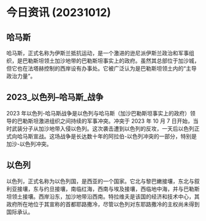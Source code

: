 # 今日资讯  (20231012)   
## 哈马斯   
哈马斯，正式名称为伊斯兰抵抗运动，是一个激进的逊尼派伊斯兰政治和军事组织，是巴勒斯坦领土加沙地带的巴勒斯坦事实上的政府。虽然其总部位于加沙城，但它也在法塔赫控制的西岸设有办事处。它被广泛认为是巴勒斯坦领土内的“主导政治力量”。   

## 2023_以色列–哈马斯_战争   
2023 年以色列-哈马斯战争是以色列与哈马斯（加沙巴勒斯坦事实上的政府）领导的巴勒斯坦激进组织之间持续的军事冲突。冲突于 2023 年 10 月 7 日开始，当时武装分子从加沙地带入侵以色列。这次袭击遭到以色列的反攻，一天后以色列正式向哈马斯宣战。这场战争是长达数十年的阿拉伯-以色列冲突的一部分，特别是加沙-以色列冲突。   

## 以色列   
以色列，正式名称为以色列国，是西亚的一个国家。它北与黎巴嫩接壤，东北与叙利亚接壤，东与约旦接壤，南临红海，西南与埃及接壤，西临地中海，并与巴勒斯坦领土接壤。西岸沿东，加沙地带沿西南。特拉维夫是该国的经济和技术中心，其政府所在地位于其宣称的首都耶路撒冷，尽管以色列对东耶路撒冷的主权尚未得到国际承认。   

